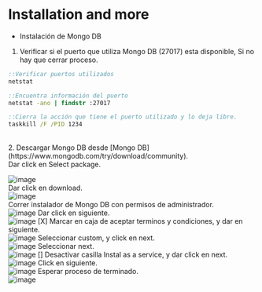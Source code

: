 # Installation and more

- Instalación de Mongo DB<br>

1. Verificar si el puerto que utiliza Mongo DB (27017) esta disponible, Si no hay que cerrar proceso.<br>

```cmd
::Verificar puertos utilizados 
netstat 

::Encuentra información del puerto 
netstat -ano | findstr :27017

::Cierra la acción que tiene el puerto utilizado y lo deja libre.
taskkill /F /PID 1234
```
<br>
2. Descargar Mongo DB desde [Mongo DB](https://www.mongodb.com/try/download/community).<br>
Dar click en Select package.<br>

![image](https://github.com/SmoshCH/Itca2/assets/84145465/786e5fab-fbdd-45c4-9c95-4572e321b6ab)<br>
Dar click en download.<br>
![image](https://github.com/SmoshCH/Itca2/assets/84145465/162ad47c-3164-4f69-a22f-63111cc909d7)<br>
Correr instalador de Mongo DB con permisos de administrador.<br>
![image](https://github.com/SmoshCH/Itca2/assets/84145465/22c8f825-11b2-4827-b0a0-38f0a95ee24d)
Dar click en siguiente.<br>
![image](https://github.com/SmoshCH/Itca2/assets/84145465/c67a530f-90d8-4d52-b8a2-3cec631ed40b)
[X] Marcar en caja de aceptar terminos y condiciones, y dar en siguiente.<br>
![image](https://github.com/SmoshCH/Itca2/assets/84145465/9618848d-dacc-4c6f-a446-93bc1dfdb4b3)
Seleccionar custom, y click en next.<br>
![image](https://github.com/SmoshCH/Itca2/assets/84145465/ed0356c8-3a84-4066-be35-4697b267a7a0)
Seleccionar next.<br>
![image](https://github.com/SmoshCH/Itca2/assets/84145465/e8fef84a-a19d-4ab7-a92e-d4880fd8435d)
[] Desactivar casilla Instal as a service, y dar click en next.<br> 
![image](https://github.com/SmoshCH/Itca2/assets/84145465/bf1154ef-ba7e-474a-8d62-298eff780b52)
Click en siguiente.<br>
![image](https://github.com/SmoshCH/Itca2/assets/84145465/48e4af1b-9d09-442f-bdf4-6df069e7951b)
Esperar proceso de terminado.<br>
![image](https://github.com/SmoshCH/Itca2/assets/84145465/2a3c9840-b7e2-4179-83fe-f36c41c312fb)












